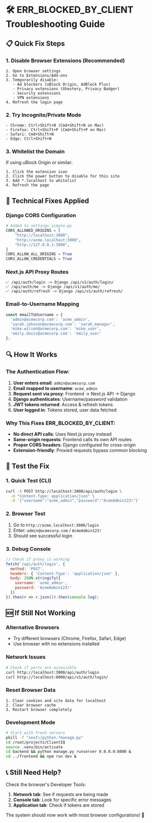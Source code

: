 # 🛠 ERR_BLOCKED_BY_CLIENT Troubleshooting Guide

## 📋 Quick Fix Steps

### 1. **Disable Browser Extensions (Recommended)**
```
1. Open browser settings
2. Go to Extensions/Add-ons
3. Temporarily disable:
   - Ad blockers (uBlock Origin, AdBlock Plus)
   - Privacy extensions (Ghostery, Privacy Badger)
   - Security extensions
   - VPN extensions
4. Refresh the login page
```

### 2. **Try Incognito/Private Mode**
```
- Chrome: Ctrl+Shift+N (Cmd+Shift+N on Mac)
- Firefox: Ctrl+Shift+P (Cmd+Shift+P on Mac)
- Safari: Cmd+Shift+N
- Edge: Ctrl+Shift+N
```

### 3. **Whitelist the Domain**
If using uBlock Origin or similar:
```
1. Click the extension icon
2. Click the power button to disable for this site
3. Add *.localhost to whitelist
4. Refresh the page
```

## 🔧 Technical Fixes Applied

### Django CORS Configuration
```python
# Added to settings_simple.py
CORS_ALLOWED_ORIGINS = [
    "http://localhost:3000",
    "http://acme.localhost:3000",
    "http://127.0.0.1:3000",
]
CORS_ALLOW_ALL_ORIGINS = True
CORS_ALLOW_CREDENTIALS = True
```

### Next.js API Proxy Routes
```
✅ /api/auth/login -> Django /api/v1/auth/login/
✅ /api/auth/me -> Django /api/v1/auth/me/
✅ /api/auth/refresh -> Django /api/v1/auth/refresh/
```

### Email-to-Username Mapping
```typescript
const emailToUsername = {
  'admin@acmecorp.com': 'acme_admin',
  'sarah.johnson@acmecorp.com': 'sarah_manager',
  'mike.wilson@acmecorp.com': 'mike_user',
  'emily.davis@acmecorp.com': 'emily_user'
};
```

## 🔍 How It Works

### The Authentication Flow:
1. **User enters email**: `admin@acmecorp.com`
2. **Email mapped to username**: `acme_admin`
3. **Request sent via proxy**: Frontend → Next.js API → Django
4. **Django authenticates**: Username/password validation
5. **JWT tokens returned**: Access & refresh tokens
6. **User logged in**: Tokens stored, user data fetched

### Why This Fixes ERR_BLOCKED_BY_CLIENT:
- **No direct API calls**: Uses Next.js proxy instead
- **Same-origin requests**: Frontend calls its own API routes
- **Proper CORS headers**: Django configured for cross-origin
- **Extension-friendly**: Proxied requests bypass common blocking

## 🧪 Test the Fix

### 1. Quick Test (CLI)
```bash
curl -X POST http://localhost:3000/api/auth/login \
  -H "Content-Type: application/json" \
  -d '{"username":"acme_admin","password":"AcmeAdmin123!"}'
```

### 2. Browser Test
1. Go to `http://acme.localhost:3000/login`
2. Enter: `admin@acmecorp.com` / `AcmeAdmin123!`
3. Should see successful login

### 3. Debug Console
```javascript
// Check if proxy is working
fetch('/api/auth/login', {
  method: 'POST',
  headers: { 'Content-Type': 'application/json' },
  body: JSON.stringify({
    username: 'acme_admin',
    password: 'AcmeAdmin123!'
  })
}).then(r => r.json()).then(console.log);
```

## 🆘 If Still Not Working

### Alternative Browsers
- Try different browsers (Chrome, Firefox, Safari, Edge)
- Use browser with no extensions installed

### Network Issues
```bash
# Check if ports are accessible
curl http://localhost:3000/api/auth/login
curl http://localhost:8000/api/v1/auth/login/
```

### Reset Browser Data
```
1. Clear cookies and site data for localhost
2. Clear browser cache
3. Restart browser completely
```

### Development Mode
```bash
# Start with fresh servers
pkill -f "next\|python.*manage.py"
cd /root/projects/ClientIQ
source .venv/bin/activate
cd backend && python manage.py runserver 0.0.0.0:8000 &
cd ../frontend && npm run dev &
```

## 📞 Still Need Help?

Check the browser's Developer Tools:
1. **Network tab**: See if requests are being made
2. **Console tab**: Look for specific error messages
3. **Application tab**: Check if tokens are stored

The system should now work with most browser configurations! 🎉
